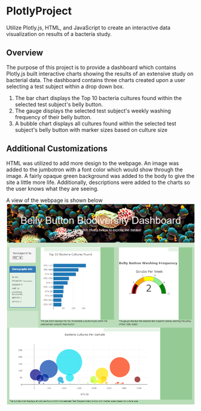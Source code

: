 # PlotlyProject

Utilize Plotly.js, HTML, and JavaScript to create an interactive data visualization on results of a bacteria study. 

## Overview
The purpose of this project is to provide a dashboard which contains Plotly.js built interactive charts showing the results of an extensive study on bacterial data.  The dashboard contains three charts created upon a user selecting a test subject within a drop down box.   

1) The bar chart displays the Top 10 bacteria cultures found within the selected test subject's belly button.
2) The gauge displays the selected test subject's weekly washing frequency of their belly button.
3) A bubble chart displays all cultures found within the selected test subject's belly button with marker sizes based on culture size

## Additional Customizations
HTML was utilized to add more design to the webpage.  An image was added to the jumbotron with a font color which would show through the image.  A fairly opaque green background was added to the body to give the site a little more life.  Additionally, descriptions were added to the charts so the user knows what they are seeing.  

A view of the webpage is shown below
![Biodiversity_WebPage.png](https://github.com/dschul01/PlotlyProject/blob/main/static/images/Biodiversity_WebPage.png)